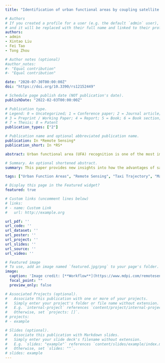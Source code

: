 ```yaml
---
title: "Identification of urban functional areas by coupling satellite images and taxi GPS trajectories"

# Authors
# If you created a profile for a user (e.g. the default `admin` user), write the username (folder name) here 
# and it will be replaced with their full name and linked to their profile.
authors:
- admin
- Xintao Liu
- Fei Tao
- Tong Zhou

# Author notes (optional)
#author_notes:
#- "Equal contribution"
#- "Equal contribution"

date: "2020-07-30T00:00:00Z"
doi: "https://doi.org/10.3390/rs12152449"

# Schedule page publish date (NOT publication's date).
publishDate: "2022-02-03T00:00:00Z"

# Publication type.
# Legend: 0 = Uncategorized; 1 = Conference paper; 2 = Journal article;
# 3 = Preprint / Working Paper; 4 = Report; 5 = Book; 6 = Book section;
# 7 = Thesis; 8 = Patent
publication_types: ["2"]

# Publication name and optional abbreviated publication name.
publication: In *Remote Sensing*
publication_short: In *RS*

abstract: Urban functional area (UFA) recognition is one of the most important strategies for achieving sustainable city development. As remote-sensing and social-sensing data sources have increasingly become available, UFA recognition has received a significant amount of attention. Research on UFA recognition that uses a single dataset suffers from a low update frequency or low spatial resolution, while data fusion-based methods are limited in efficiency and accuracy. This paper proposes an integrated model to identify UFA using satellite images and taxi global positioning system (GPS) trajectories in four steps. First, blocks were generated as spatial units in the study area, and the spatiotemporal information entropy of the taxi GPS trajectory (STET) for each block was calculated. Second, a 24-hour time-frequency series was formed based on the pick-up and drop-off points extracted from taxi trajectories and used as the interpretation indicator of the blocks. The K-Means++ and k-Nearest Neighbor (kNN) algorithm were used to identify their social functions. Third, a multilabel classification method based on the residual neural network (MLC-ResNets) and “You Only Look Once” (YOLO) target detection algorithms were used to identify the features of the typical and atypical spatial textures, respectively, of the satellite images in the blocks. The confidence scores of the features of the blocks were categorized by the decision tree algorithm. Fourth, to find the best way to integrate the two sub-models for UFA identification, the 10-fold cross-validation method based on stratified random sampling was applied to determine the most optimal STET thresholds. The results showed that the average accuracy reached 82.0%, with an average kappa of 73.5%—significant improvements over most existing studies. This paper provides new insights into how the advantages of satellite images and taxi trajectories in UFA identification can be fully exploited to support sustainable city management.

# Summary. An optional shortened abstract.
summary: This paper provides new insights into how the advantages of satellite images and taxi trajectories in UFA identification can be fully exploited to support sustainable city management.

tags: ["Urban Function Areas", "Remote Sensing", "Taxi Trajectory", "Machine Learning"]

# Display this page in the Featured widget?
featured: true

# Custom links (uncomment lines below)
# links:
# - name: Custom Link
#   url: http://example.org

url_pdf: ''
url_code: ''
url_dataset: ''
url_poster: ''
url_project: ''
url_slides: ''
url_source: ''
url_video: ''

# Featured image
# To use, add an image named `featured.jpg/png` to your page's folder. 
image:
  caption: 'Image credit: [**Workflow**](https://www.mdpi.com/remotesensing/remotesensing-12-02449/article_deploy/html/images/remotesensing-12-02449-ag.png)'
  focal_point: ""
  preview_only: false

# Associated Projects (optional).
#   Associate this publication with one or more of your projects.
#   Simply enter your project's folder or file name without extension.
#   E.g. `internal-project` references `content/project/internal-project/index.md`.
#   Otherwise, set `projects: []`.
# projects:
# - example

# Slides (optional).
#   Associate this publication with Markdown slides.
#   Simply enter your slide deck's filename without extension.
#   E.g. `slides: "example"` references `content/slides/example/index.md`.
#   Otherwise, set `slides: ""`.
# slides: example
---
```


